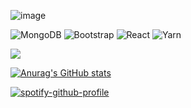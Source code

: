 ![image](https://user-images.githubusercontent.com/94473552/175508044-fdf8204e-0ab0-4e3b-a061-f103b662dba2.png)

<!--
**luiscaboc/luiscaboc** is a ✨ _special_ ✨ repository because its `README.md` (this file) appears on your GitHub profile.

Here are some ideas to get you started:

- 🔭 I’m currently working on ...
- 🌱 I’m currently learning ...
- 👯 I’m looking to collaborate on ...
- 🤔 I’m looking for help with ...
- 💬 Ask me about ...
- 📫 How to reach me: ...
- 😄 Pronouns: ...
- ⚡ Fun fact: ...
-->
![MongoDB](https://img.shields.io/badge/MongoDB-%234ea94b.svg?style=for-the-badge&logo=mongodb&logoColor=white)
![Bootstrap](https://img.shields.io/badge/bootstrap-%23563D7C.svg?style=for-the-badge&logo=bootstrap&logoColor=white)
![React](https://img.shields.io/badge/react-%2320232a.svg?style=for-the-badge&logo=react&logoColor=%2361DAFB)
![Yarn](https://img.shields.io/badge/yarn-%232C8EBB.svg?style=for-the-badge&logo=yarn&logoColor=white)

![](https://github-profile-summary-cards.vercel.app/api/cards/profile-details?username=vn7n24fzkq&theme=vue)





[![Anurag's GitHub stats](https://github-readme-stats.vercel.app/api?username=luiscaboc&show_icons=true)](https://github.com/anuraghazra/github-readme-stats)

[![spotify-github-profile](https://spotify-github-profile.vercel.app/api/view?uid=luixmax&cover_image=true&theme=default&bar_color=1d60fc)](https://github.com/kittinan/spotify-github-profile)


